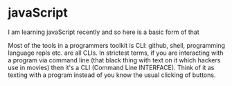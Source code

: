 # javaScript
I am learning javaScript recently and so here is a basic form of that

Most of the tools in a programmers toolkit is CLI: github, shell, programming language repls etc. are all CLIs. In strictest terms, if you are interacting with a program via command line (that black thing with text on it which hackers use in movies) then it's a CLI (Command Line INTERFACE).
Think of it as texting with a program instead of you know the usual clicking of buttons.
